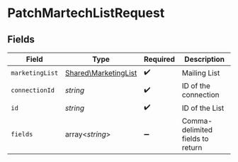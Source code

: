 # PatchMartechListRequest


## Fields

| Field                                                        | Type                                                         | Required                                                     | Description                                                  |
| ------------------------------------------------------------ | ------------------------------------------------------------ | ------------------------------------------------------------ | ------------------------------------------------------------ |
| `marketingList`                                              | [Shared\MarketingList](../../Models/Shared/MarketingList.md) | :heavy_check_mark:                                           | Mailing List                                                 |
| `connectionId`                                               | *string*                                                     | :heavy_check_mark:                                           | ID of the connection                                         |
| `id`                                                         | *string*                                                     | :heavy_check_mark:                                           | ID of the List                                               |
| `fields`                                                     | array<*string*>                                              | :heavy_minus_sign:                                           | Comma-delimited fields to return                             |